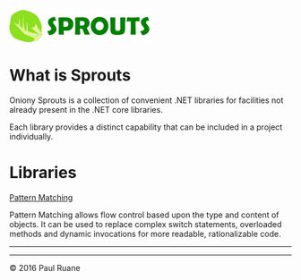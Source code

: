 ![S·P·R·O·U·T·S](https://raw.githubusercontent.com/oniony/Sprouts/master/Graphics/Sprouts.png)

What is Sprouts
===============

Oniony Sprouts is a collection of convenient .NET libraries for facilities
not already present in the .NET core libraries.

Each library provides a distinct capability that can be included in a
project individually.

Libraries
=========

[Pattern Matching](https://raw.githubusercontent.com/oniony/Sprouts/master/Modules/PatternMatching/README.md)

Pattern Matching allows flow control based upon the type and content of objects.
It can be used to replace complex switch statements, overloaded methods and dynamic
invocations for more readable, rationalizable code.

------------------

- - - 

© 2016 Paul Ruane
